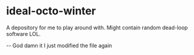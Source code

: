 # ideal-octo-winter
A depository for me to play around with. Might contain random dead-loop software LOL. 



-- God damn it I just modified the file again
